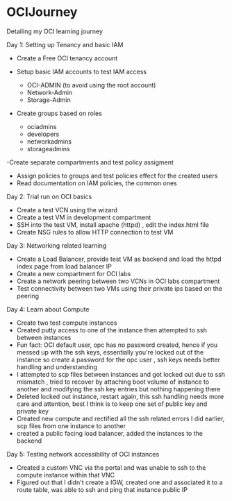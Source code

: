 # OCIJourney
Detailing my OCI learning journey


Day 1: Setting up Tenancy and basic IAM
- Create a Free OCI tenancy account

- Setup basic IAM accounts to test IAM access 
  - OCI-ADMIN (to avoid using the root account)
  - Network-Admin
  - Storage-Admin

- Create groups based on roles
  - ociadmins
  - developers
  - networkadmins
  - storageadmins

-Create separate compartments and test policy assigment

 - Assign policies to groups and test policies effect for the created users 
 - Read documentation on IAM policies, the common ones 

Day 2: Trial run on OCI basics

- Create a test VCN  using the wizard
- Create a test VM in development compartment
- SSH into the test VM, install apache (httpd) , edit the index.html file
- Create NSG rules to allow HTTP connection to test VM

Day 3: Networking related learning

- Create a Load Balancer, provide test VM as backend and load the httpd index page from load balancer IP
- Create a new compartment for OCI labs
- Create a network peering between two VCNs in OCI labs compartment
- Test connectivity between two VMs using their private ips based on the peering

Day 4: Learn about Compute
- Create two test compute instances 
- Created putty access to one of the instance then attempted to ssh between instances 
- Fun fact: OCI default user, opc has no password created, hence if you messed up with the ssh keys, essentially you're locked out of the instance
 so create a password for the opc user , ssh keys needs better handling and understanding 
- I attempted to scp files between instances and got locked out due to ssh mismatch , tried to recover by attaching boot volume of instance to another and modifying the ssh key entries but nothing happening there
- Deleted locked out instance, restart again, this ssh handling needs more care and attention, best I think is to keep one set of public key and private key
- Created new compute and rectified all the ssh related errors I did earlier, scp files from one instance to another
-  created a public facing load balancer, added the instances to the backend

Day 5: Testing network accessibility of OCI instances
- Created a custom VNC via the portal and was unable to ssh to the compute instance within that VNC 
- Figured out that I didn't create a IGW, created one and associated it to a route table, was able to ssh and ping that instance public IP


